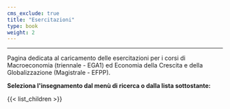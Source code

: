 ```yaml
---
cms_exclude: true
title: "Esercitazioni"
type: book
weight: 2
---
```

---
Pagina dedicata al caricamento delle esercitazioni per i corsi di Macroeconomia (triennale - EGA1) ed Economia della Crescita e della Globalizzazione (Magistrale - EFPP).

**Seleziona l'insegnamento dal menù di ricerca o dalla lista sottostante:**

{{< list_children >}}
  
